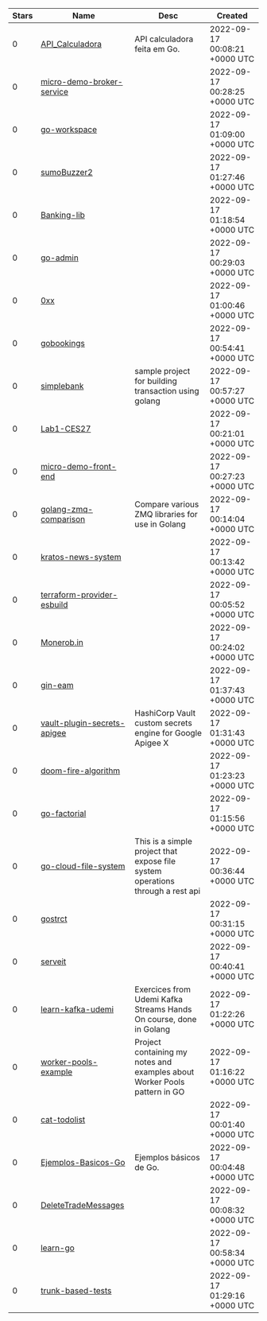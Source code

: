 | Stars | Name | Desc | Created | 
| ----- | ------- | ------------- | ------------- |
| 0 | [API_Calculadora](https://github.com/oagarian/API_Calculadora) | API calculadora feita em Go. | 2022-09-17 00:08:21 +0000 UTC |
| 0 | [micro-demo-broker-service](https://github.com/vmw-pso/micro-demo-broker-service) |  | 2022-09-17 00:28:25 +0000 UTC |
| 0 | [go-workspace](https://github.com/yazuka000/go-workspace) |  | 2022-09-17 01:09:00 +0000 UTC |
| 0 | [sumoBuzzer2](https://github.com/Keisuke-Hongyo/sumoBuzzer2) |  | 2022-09-17 01:27:46 +0000 UTC |
| 0 | [Banking-lib](https://github.com/jeffleon/Banking-lib) |  | 2022-09-17 01:18:54 +0000 UTC |
| 0 | [go-admin](https://github.com/Selphyz/go-admin) |  | 2022-09-17 00:29:03 +0000 UTC |
| 0 | [0xx](https://github.com/41337/0xx) |  | 2022-09-17 01:00:46 +0000 UTC |
| 0 | [gobookings](https://github.com/ndenisj/gobookings) |  | 2022-09-17 00:54:41 +0000 UTC |
| 0 | [simplebank](https://github.com/baguss42/simplebank) | sample project for building transaction using golang | 2022-09-17 00:57:27 +0000 UTC |
| 0 | [Lab1-CES27](https://github.com/caio-ggomes/Lab1-CES27) |  | 2022-09-17 00:21:01 +0000 UTC |
| 0 | [micro-demo-front-end](https://github.com/vmw-pso/micro-demo-front-end) |  | 2022-09-17 00:27:23 +0000 UTC |
| 0 | [golang-zmq-comparison](https://github.com/joefowler/golang-zmq-comparison) | Compare various ZMQ libraries for use in Golang | 2022-09-17 00:14:04 +0000 UTC |
| 0 | [kratos-news-system](https://github.com/yogerhub/kratos-news-system) |  | 2022-09-17 00:13:42 +0000 UTC |
| 0 | [terraform-provider-esbuild](https://github.com/G-Rath/terraform-provider-esbuild) |  | 2022-09-17 00:05:52 +0000 UTC |
| 0 | [Monerob.in](https://github.com/Ze-oZ/Monerob.in) |  | 2022-09-17 00:24:02 +0000 UTC |
| 0 | [gin-eam](https://github.com/ppxb/gin-eam) |  | 2022-09-17 01:37:43 +0000 UTC |
| 0 | [vault-plugin-secrets-apigee](https://github.com/bstraehle/vault-plugin-secrets-apigee) | HashiCorp Vault custom secrets engine for Google Apigee X | 2022-09-17 01:31:43 +0000 UTC |
| 0 | [doom-fire-algorithm](https://github.com/Dr-Deep/doom-fire-algorithm) |  | 2022-09-17 01:23:23 +0000 UTC |
| 0 | [go-factorial](https://github.com/anishlukk123/go-factorial) |  | 2022-09-17 01:15:56 +0000 UTC |
| 0 | [go-cloud-file-system](https://github.com/JesusJMM/go-cloud-file-system) | This is a simple project that expose file system operations through a rest api | 2022-09-17 00:36:44 +0000 UTC |
| 0 | [gostrct](https://github.com/kamalshkeir/gostrct) |  | 2022-09-17 00:31:15 +0000 UTC |
| 0 | [serveit](https://github.com/linuxwolf/serveit) |  | 2022-09-17 00:40:41 +0000 UTC |
| 0 | [learn-kafka-udemi](https://github.com/eargollo/learn-kafka-udemi) | Exercices from Udemi Kafka Streams Hands On course, done in Golang  | 2022-09-17 01:22:26 +0000 UTC |
| 0 | [worker-pools-example](https://github.com/albuquerque53/worker-pools-example) | Project containing my notes and examples about Worker Pools pattern in GO | 2022-09-17 01:16:22 +0000 UTC |
| 0 | [cat-todolist](https://github.com/perfectzoo/cat-todolist) |  | 2022-09-17 00:01:40 +0000 UTC |
| 0 | [Ejemplos-Basicos-Go](https://github.com/JoMaCoBa/Ejemplos-Basicos-Go) | Ejemplos básicos de Go. | 2022-09-17 00:04:48 +0000 UTC |
| 0 | [DeleteTradeMessages](https://github.com/Haydz6/DeleteTradeMessages) |  | 2022-09-17 00:08:32 +0000 UTC |
| 0 | [learn-go](https://github.com/tjrohweder/learn-go) |  | 2022-09-17 00:58:34 +0000 UTC |
| 0 | [trunk-based-tests](https://github.com/silvergama/trunk-based-tests) |  | 2022-09-17 01:29:16 +0000 UTC |

